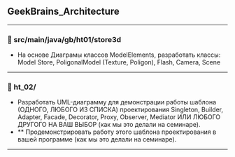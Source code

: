 ## GeekBrains_Architecture
--------------------

### 📌 src/main/java/gb/ht01/store3d
- На основе Диаграмы классов ModelElements, разработать классы: Model Store, PoligonalModel (Texture, Poligon), Flash, Camera, Scene
--------------------

### 📌 ht_02/
- Разработать UML-диаграмму для демонстрации работы шаблона (ОДНОГО, ЛЮБОГО ИЗ СПИСКА) проектирования Singleton, Builder, Adapter, Facade,
Decorator, Proxy, Observer, Mediator ИЛИ ЛЮБОГО ДРУГОГО НА ВАШ ВЫБОР (как мы это делали на семинаре).
- ** Продемонстрировать работу этого шаблона проектирования в вашей программе (как мы это делали на семинаре).
--------------------
